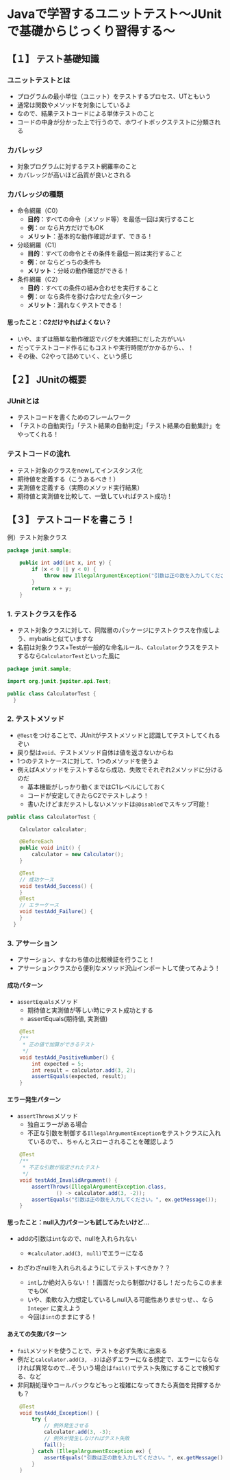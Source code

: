 # Javaで学習するユニットテスト～JUnitで基礎からじっくり習得する～

## 【１】 テスト基礎知識

### ユニットテストとは
- プログラムの最小単位（ユニット）をテストするプロセス、UTともいう
- 通常は関数やメソッドを対象にしているよ
- なので、結果テストコードによる単体テストのこと
- コードの中身が分かった上で行うので、ホワイトボックステストに分類される

### カバレッジ
- 対象プログラムに対するテスト網羅率のこと
- カバレッジが高いほど品質が良いとされる 

### カバレッジの種類
- 命令網羅（C0）
  - **目的**：すべての命令（メソッド等）を最低一回は実行すること
  - **例**：or なら片方だけでもOK
  - **メリット**：基本的な動作確認がまず、できる！
- 分岐網羅（C1）
  - **目的**：すべての命令とその条件を最低一回は実行すること
  - **例**：or ならどっちの条件も
  - **メリット**：分岐の動作確認ができる！
- 条件網羅（C2）
  - **目的**：すべての条件の組み合わせを実行すること
  - **例**：or なら条件を掛け合わせた全パターン
  - **メリット**：漏れなくテストできる！

#### 思ったこと：C2だけやればよくない？
- いや、まずは簡単な動作確認でバグを大雑把にだした方がいい
- だってテストコード作るにもコストや実行時間がかかるから、、！
- その後、C2やって詰めていく、という感じ

## 【２】 JUnitの概要

### JUnitとは

- テストコードを書くためのフレームワーク
- 「テストの自動実行」「テスト結果の自動判定」「テスト結果の自動集計」をやってくれる！

### テストコードの流れ

- テスト対象のクラスをnewしてインスタンス化
- 期待値を定義する（こうあるべき！）
- 実測値を定義する（実際のメソッド実行結果）
- 期待値と実測値を比較して、一致していればテスト成功！

## 【３】 テストコードを書こう！

例）テスト対象クラス

```java
package junit.sample;

    public int add(int x, int y) {
        if (x < 0 || y < 0) {
            throw new IllegalArgumentException("引数は正の数を入力してください。");
        }
        return x + y;
    }
```

### 1. テストクラスを作る

- テスト対象クラスに対して、同階層のパッケージにテストクラスを作成しよう、mybatisと似ていますな
- 名前は対象クラス+Testが一般的な命名ルール、`Calculator`クラスをテストするなら`CalculatorTest`といった風に

```java
package junit.sample;

import org.junit.jupiter.api.Test;

public class CalculatorTest {
  }
```

### 2. テストメソッド

- `@Test`をつけることで、JUnitがテストメソッドと認識してテストしてくれるぞい
- 戻り型は`void`、テストメソッド自体は値を返さないからね
- 1つのテストケースに対して、1つのメソッドを使うよ
- 例えばAメソッドをテストするなら成功、失敗でそれぞれ2メソッドに分けるのだ
  - 基本機能がしっかり動くまではC1レベルにしておく
  - コードが安定してきたらC2でテストしよう！
  - 書いたけどまだテストしないメソッドは`@Disabled`でスキップ可能！

```java
public class CalculatorTest {

    Calculator calculator;

    @BeforeEach
    public void init() {
        calculator = new Calculator();
    }

    @Test
    // 成功ケース
    void testAdd_Success() {
    }
    @Test
    // エラーケース
    void testAdd_Failure() {
    }
  }
```

### 3. アサーション

- アサーション、すなわち値の比較検証を行うこと！
- アサーションクラスから便利なメソッド沢山インポートして使ってみよう！

#### 成功パターン

- `assertEquals`メソッド
  - 期待値と実測値が等しい時にテスト成功とする
  - assertEquals(期待値, 実測値)

```java
    @Test
    /**
     * 正の値で加算ができるテスト
     */
    void testAdd_PositiveNumber() {
        int expected = 5;
        int result = calculator.add(3, 2);
        assertEquals(expected, result);
    }
```

#### エラー発生パターン

- `assertThrows`メソッド
  - 独自エラーがある場合 
  - 不正な引数を制御する`IllegalArgumentException`をテストクラスに入れているので、、ちゃんとスローされることを確認しよう

```java
    @Test
    /**
     * 不正な引数が設定されたテスト
     */
    void testAdd_InvalidArgument() {
        assertThrows(IllegalArgumentException.class,
                () -> calculator.add(3, -2));
        assertEquals("引数は正の数を入力してください。", ex.getMessage());
    }
```

#### 思ったこと：null入力パターンも試してみたいけど…
  - addの引数は`int`なので、nullを入れられない
    - ※`calculator.add(3, null)`でエラーになる

- わざわざnullを入れられるようにしてテストすべきか？？
  - `int`しか絶対入らない！！画面だったら制御かけるし！だったらこのままでもOK
  - いや、柔軟な入力想定しているしnull入る可能性ありませっせ、、なら`Integer` に変えよう
  - 今回は`int`のままにする！

#### あえての失敗パターン

- `fail`メソッドを使うことで、テストを必ず失敗に出来る
- 例だと`calculator.add(3, -3)`は必ずエラーになる想定で、エラーにならなければ異常なので…そういう場合は`fail()`でテスト失敗にすることで検知する、など
- 非同期処理やコールバックなどもっと複雑になってきたら真価を発揮するかも？

```java
    @Test
    void testAdd_Exception() {
        try {
            // 例外発生させる
            calculator.add(3, -3);
            // 例外が発生しなければテスト失敗
            fail();
        } catch (IllegalArgumentException ex) {
            assertEquals("引数は正の数を入力してください。", ex.getMessage());
        }
    }
```
